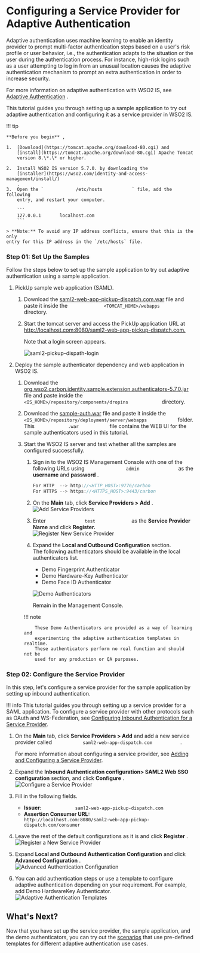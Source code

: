 # Configuring a Service Provider for Adaptive Authentication

Adaptive authentication uses machine learning to enable an identity
provider to prompt multi-factor authentication steps based on a user's
risk profile or user behavior, i.e., the authentication adapts to the
situation or the user during the authentication process. For instance,
high-risk logins such as a user attempting to log in from an unusual
location causes the adaptive authentication mechanism to prompt an extra
authentication in order to increase security.

For more information on adaptive authentication with WSO2 IS, see
[Adaptive Authentication](../../tutorials/adaptive-authentication) .

This tutorial guides you through setting up a sample application to try
out adaptive authentication and configuring it as a service provider in
WSO2 IS.

!!! tip
    
    **Before you begin** ,
    
    1.  [Download](https://tomcat.apache.org/download-80.cgi) and
        [install](https://tomcat.apache.org/download-80.cgi) Apache Tomcat
        version 8.\*.\* or higher.
    
    2.  Install WSO2 IS version 5.7.0. by downloading the
        [installer](https://wso2.com/identity-and-access-management/install/)
        .
    3.  Open the `            /etc/hosts           ` file, add the following
        entry, and restart your computer.
    
        ```
        127.0.0.1       localhost.com
        ```

    > **Note:** To avoid any IP address conflicts, ensure that this is the only
    entry for this IP address in the `/etc/hosts` file.
    


### Step 01: Set Up the Samples

Follow the steps below to set up the sample application to try out
adaptive authentication using a sample application.

1.  PickUp sample web application (SAML).
    1.  Download the [saml2-web-app-pickup-dispatch.com.war](../../assets/attachments/saml2-web-app-pickup-dispatch.com.war)
        file and paste it inside the
        `              <TOMCAT_HOME>/webapps             ` directory.

    2.  Start the tomcat server and access the PickUp application URL at
        <http://localhost.com:8080/saml2-web-app-pickup-dispatch.com.>

        Note that a login screen appears.
        
        ![saml2-pickup-dispath-login](../../assets/img/tutorials/saml2-pickup-dispatch-login.png)

2.  Deploy the sample authenticator dependency and web application in
    WSO2 IS.

    1.  Download the [org.wso2.carbon.identity.sample.extension.authenticators-5.7.0.jar](../../assets/attachments/org.wso2.carbon.identity.sample.extension.authenticators-5.7.0.jar) file and paste inside the
        `              <IS_HOME>/repository/components/dropins             ` directory.

    2.  Download the [sample-auth.war](../../assets/attachments/sample-auth.war) file and paste it inside the `             <IS_HOME>/repository/deployment/server/webapps            `
        folder.  
        This `             .war            ` file contains the WEB UI
        for the sample authenticators used in this tutorial.
    3.  Start the WSO2 IS server and test whether all the samples are
        configured successfully.

        1.  Sign in to the WSO2 IS Management Console with one of the
            following URLs using `                admin               `
            as the **username** and **password** .

            ``` java
            For HTTP  --> http://<HTTP_HOST>:9776/carbon
            For HTTPS --> https://<HTTPS_HOST>:9443/carbon
            ```

        2.  On the **Main** tab, click **Service Providers &gt; Add**
            .  
            ![Add Service Providers](../../assets/img/tutorials/add-service-providers.png)
        3.  Enter `               test              ` as the **Service
            Provider Name** and click **Register.**  
            ![Register New Service Provider](../../assets/img/tutorials/add-new-sp-1.png)
        4.  Expand the **Local and Outbound Configuration** section.  
            The following authenticators should be available in the
            local authenticators list.

            -   Demo Fingerprint Authenticator
            -   Demo Hardware-Key Authenticator
            -   Demo Face ID Authenticator

            ![Demo Authenticators](../../assets/img/tutorials/demo-authenticators.png)

            Remain in the Management Console.

        !!! note
        
                These Demo Authenticators are provided as a way of learning and
                experimenting the adaptive authentication templates in realtime.
                These authenticators perform no real function and should not be
                used for any production or QA purposes.
        

### Step 02: Configure the Service Provider

In this step, let's configure a service provider for the sample
application by setting up inbound authentication.

!!! info
    This tutorial guides you through setting up a service provider for a
    SAML application. To configure a service provider with other protocols
    such as OAuth and WS-Federation, see [Configuring Inbound Authentication
    for a Service Provider](../../using-wso2-identity-server/configuring-inbound-authentication-for-a-service-provider).

1.  On the **Main** tab, click **Service Providers &gt; Add** and add a
    new service provider called
    `            saml2-web-app-dispatch.com           ` .

    For more information about configuring a service provider, see
    [Adding and Configuring a Service
    Provider](../../using-wso2-identity-server/adding-and-configuring-a-service-provider).

2.  Expand the **Inbound Authentication configuration&gt; SAML2 Web SSO
    configuration** section, and click **Configure** .  
    ![Configure a Service Provider](../../assets/img/tutorials/configure-saml-sso.png)
3.  Fill in the following fields.  
    -   **Issuer:**
        `             saml2-web-app-pickup-dispatch.com            `
    -   **Assertion Consumer URL:**
        `             http://localhost.com:8080/saml2-web-app-pickup-dispatch.com/consumer            `
4.  Leave the rest of the default configurations as it is and click
    **Register** .  
    ![Register a New Service Provider](../../assets/img/tutorials/registering-a-service-provider.png)
5.  Expand **Local and Outbound Authentication Configuration** and click
    **Advanced Configuration** .  
    ![Advanced Authentication Configuration](../../assets/img/tutorials/advanced-auth-config.png)
6.  You can add authentication steps or use a template to configure
    adaptive authentication depending on your requirement. For example,
    add Demo HardwareKey Authenticator.  
    ![Adaptive Authentication Templates](../../assets/img/tutorials/adaptive-auth-templates.png)

## What's Next?

Now that you have set up the service provider, the sample application,
and the demo authenticators, you can try out the [scenarios](../../tutorials/adaptive-authentication-scenarios)
that use pre-defined templates for different adaptive authentication use
cases.
